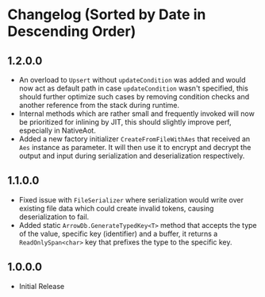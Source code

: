# Changelog (Sorted by Date in Descending Order)

## 1.2.0.0

* An overload to `Upsert` without `updateCondition` was added and would now act as default path in case `updateCondition` wasn't specified, this should further optimize such cases by removing condition checks and another reference from the stack during runtime.
* Internal methods which are rather small and frequently invoked will now be prioritized for inlining by JIT, this should slightly improve perf, especially in NativeAot.
* Added a new factory initializer `CreateFromFileWithAes` that received an `Aes` instance as parameter. It will then use it to encrypt and decrypt the output and input during serialization and deserialization respectively.

## 1.1.0.0

* Fixed issue with `FileSerializer` where serialization would write over existing file data which could create invalid tokens, causing deserialization to fail.
* Added static `ArrowDb.GenerateTypedKey<T>` method that accepts the type of the value, specific key (identifier) and a buffer, it returns a `ReadOnlySpan<char>` key that prefixes the type to the specific key.

## 1.0.0.0

* Initial Release
